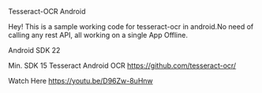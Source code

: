 Tesseract-OCR Android

Hey! This is a sample working code for tesseract-ocr in android.No need of calling any rest API, all working on a single App Offline.

Android SDK 22

Min. SDK 15 
Tesseract Android OCR https://github.com/tesseract-ocr/



Watch Here 
https://youtu.be/D96Zw-8uHnw
